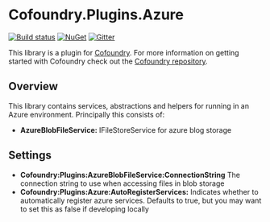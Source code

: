 # Cofoundry.Plugins.Azure

[![Build status](https://ci.appveyor.com/api/projects/status/65bx24r2ugb1hoko?svg=true)](https://ci.appveyor.com/project/Cofoundry/cofoundry-plugins-azure)
[![NuGet](https://img.shields.io/nuget/v/Cofoundry.Plugins.SiteMap.svg)](https://www.nuget.org/packages/Cofoundry.Plugins.Azure/)
[![Gitter](https://img.shields.io/gitter/room/cofoundry-cms/cofoundry.svg)](https://gitter.im/cofoundry-cms/cofoundry)


This library is a plugin for [Cofoundry](http://cofoundry.org/). For more information on getting started with Cofoundry check out the [Cofoundry repository](https://github.com/cofoundry-cms/cofoundry).

## Overview

This library contains services, abstractions and helpers for running in an Azure environment. Principally this consists of:

- **AzureBlobFileService:** IFileStoreService for azure blog storage

## Settings

- **Cofoundry:Plugins:AzureBlobFileService:ConnectionString** The connection string to use when accessing files in blob storage
- **Cofoundry:Plugins:Azure:AutoRegisterServices:** Indicates whether to automatically register azure services. Defaults to true, but you may want to set this as false if developing locally 





